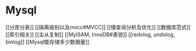 # Mysql
[[分库分表]]
[[隔离级别以及mvcc#MVCC]]
[[慢查询分析及优化]]
[[数据库范式]]
[[索引相关]]
[[主从复制]]
[[MyISAM, InnoDB#表锁]]
[[redolog, undolog, binlog]]
[[Mysql能存储多少数据量]]